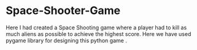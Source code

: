 # Space-Shooter-Game
Here I had created a Space Shooting game where a player had to kill as much aliens as possible to achieve the highest score.
Here we have used pygame library for designing this python game .

